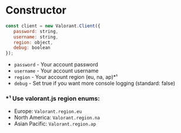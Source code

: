 # Constructor
```js
const client = new Valorant.Client({
   password: string,
   username: string,
   region: object,
   debug: boolean
});
```
* `password` - Your account password
* `username` - Your account username
* `region` - Your account region (eu, na, ap)*¹
* `debug` - Set true if you want more console logging (standard: false)

### *¹ Use valorant.js region enums:
 * Europe: `Valorant.region.eu`
 * North America: `Valorant.region.na`
 * Asian Pacific: `Valorant.region.ap`
